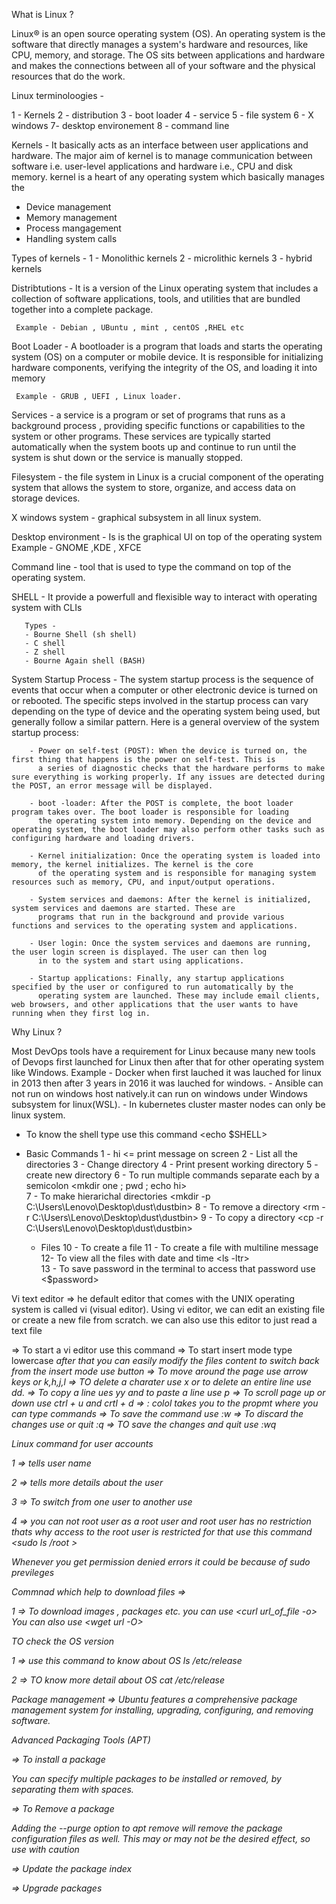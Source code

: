 What is Linux ?

Linux® is an open source operating system (OS). An operating system is the software that directly manages a 
system's hardware and resources, like CPU, memory, and storage. The OS sits between applications and hardware
and makes the connections between all of your software and the physical resources that do the work.

Linux terminoloogies -

1 - Kernels 
2 - distribution
3 - boot loader
4 - service 
5 - file system
6 - X windows
7- desktop environement
8 - command line

Kernels - It basically acts as an interface between user applications and hardware. The major aim of kernel is to manage communication between software i.e. user-level applications and hardware i.e., CPU and disk memory. kernel is a heart of any operating system which basically manages the 
   - Device management
   - Memory management
   - Process mangagement
   - Handling system calls

   Types of kernels -
     1 - Monolithic kernels
     2 - microlithic kernels
     3 - hybrid kernels

Distribtutions -  It is a version of the Linux operating system that includes a collection of software applications, tools, and utilities that are bundled together into a complete package.

     Example - Debian , UBuntu , mint , centOS ,RHEL etc


Boot Loader - A bootloader is a program that loads and starts the operating system (OS) on a computer or mobile device. It is responsible for initializing hardware components, verifying the integrity of the OS, and loading it into memory

     Example - GRUB , UEFI , Linux loader.


Services - a service is a program or set of programs that runs as a background process , providing specific functions or capabilities to the system or other programs. These services are typically started automatically when the system boots up and continue to run until the system is shut down or the service is manually stopped.

Filesystem - the file system in Linux is a crucial component of the operating system that allows the system to store, organize, and access data on storage devices.

X windows system - graphical subsystem in all linux system.

Desktop environment - Is is the graphical UI on top of the  operating system 
     Example - GNOME ,KDE , XFCE


Command line - tool that is used to type the command on top of the operating system.

SHELL - It provide a powerfull and flexisible way to interact with operating system with CLIs

       Types -
       - Bourne Shell (sh shell)
       - C shell
       - Z shell
       - Bourne Again shell (BASH)

System Startup Process - The system startup process is the sequence of events that occur when a computer or other electronic device is turned on or rebooted. The specific steps involved in the startup process can vary depending on the type of device and the operating system being used, but generally follow a similar pattern. Here is a general overview of the system startup process:

        - Power on self-test (POST): When the device is turned on, the first thing that happens is the power on self-test. This is
          a series of diagnostic checks that the hardware performs to make sure everything is working properly. If any issues are detected during the POST, an error message will be displayed.

        - boot -loader: After the POST is complete, the boot loader program takes over. The boot loader is responsible for loading
          the operating system into memory. Depending on the device and operating system, the boot loader may also perform other tasks such as configuring hardware and loading drivers.

        - Kernel initialization: Once the operating system is loaded into memory, the kernel initializes. The kernel is the core
          of the operating system and is responsible for managing system resources such as memory, CPU, and input/output operations.

        - System services and daemons: After the kernel is initialized, system services and daemons are started. These are
          programs that run in the background and provide various functions and services to the operating system and applications.

        - User login: Once the system services and daemons are running, the user login screen is displayed. The user can then log
          in to the system and start using applications.

        - Startup applications: Finally, any startup applications specified by the user or configured to run automatically by the
          operating system are launched. These may include email clients, web browsers, and other applications that the user wants to have running when they first log in.


Why Linux ?

Most DevOps tools have a requirement for Linux because many new tools of Devops first launched for Linux then after that for other operating system like Windows.
   Example - Docker when first lauched it was lauched for linux in 2013 then after 3 years in 2016 it was lauched for windows.
           - Ansible can not run on windows host natively.it can run on windows under Windows subsystem for linux(WSL).
           - In kubernetes cluster master nodes can only be linux system.




 - To know the shell type use this command 
 <echo $SHELL>

 - Basic Commands
   1 - <echo hi>
       hi <= print message on screen
   2 - <ls>
       List all the directories
   3 - <cd>
       Change directory
   4 - <pwd>
       Print present working directory
   5 - <mkdir>
       create new directory
   6 - To run multiple commands separate each by a semicolon
       <mkdir one ; pwd ; echo hi>    
   7 - To make hierarichal directories 
       <mkdir -p C:\Users\Lenovo\Desktop\dust\dustbin>
   8 - To remove a directory 
       <rm -r C:\Users\Lenovo\Desktop\dust\dustbin>
   9 - To copy a directory 
       <cp -r C:\Users\Lenovo\Desktop\dust\dustbin>
   - Files
   10 - To create a file
       <touch file.txt>
   11 - To create a file with multiline message 
        <cat file.txt>
   12- To view all the files with date and time 
        <ls -ltr>     
   13 - To save password in the terminal
        <export passord='your_password'>
        to access that password use
        <$password>

 Vi text editor => he default editor that comes with the UNIX operating system is called vi (visual editor). 
 Using vi editor, we can edit an existing file or create a new file from scratch. we can also use this editor to just read a text file

=> To start a vi editor use this command
   <vi index.html>
=> To start insert mode type lowercase <i> after that you can easily modify the files content to switch back from the insert mode use
   <escape> button
=> To move around the page use arrow keys or k,h,j,l
=> TO delete a charater use x or to delete an entire line use dd.
=> To copy a line ues yy and to paste a line use p
=> To scroll page up or down use ctrl + u and crtl + d
=> : colol takes you to the propmt where you can type commands
=> To save the command use :w
=> To discard the changes use or quit :q
=> TO save the changes and quit use :wq


Linux command for user accounts

1 => <whoami>  tells user name

2 => <id> tells more details about the user

3 => To switch from  one user to another use <su username>

4 => you can not root user as a root user and root user has no restriction thats why access to the root user is restricted for that use this command 
<sudo ls /root >

Whenever you get permission denied errors it could be because of sudo previleges


Commnad which help to download files =>

1 => To download images , packages etc. you can use 
     <curl url_of_file -o>
     You can also use 
     <wget url -O>

TO check the OS version

1 => use this command to know about OS
     ls /etc/*release*

2 => TO know more detail about OS
     cat /etc/*release*

Package management =>
Ubuntu features a comprehensive package management system for installing, upgrading, configuring, and removing software.


Advanced Packaging Tools (APT)

=> To install a package 
   <sudo apt install nmap>

   You can specify multiple packages to be installed or removed, by separating them with spaces.

=> To Remove a package
   <sudo apt remove nmap>

   Adding the --purge option to apt remove will remove the package configuration files as well. This may or may not be the desired effect, so use with caution

=> Update the package index 
   <sudo apt update>

=> Upgrade packages
   <sudo apt upgrade>











